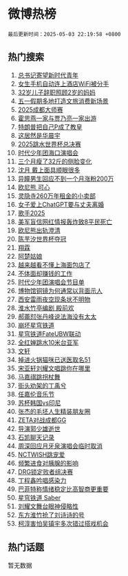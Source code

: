 # 微博热榜

`最后更新时间：2025-05-03 22:19:58 +0800`

## 热门搜索

1. [总书记寄望新时代青年](https://m.weibo.cn/search?containerid=100103type%3D1%26t%3D10%26q%3D%23%E6%80%BB%E4%B9%A6%E8%AE%B0%E5%AF%84%E6%9C%9B%E6%96%B0%E6%97%B6%E4%BB%A3%E9%9D%92%E5%B9%B4%23&stream_entry_id=51&isnewpage=1&extparam=seat%3D1%26stream_entry_id%3D51%26c_type%3D51%26dgr%3D0%26cate%3D10103%26pos%3D0%26q%3D%2523%25E6%2580%25BB%25E4%25B9%25A6%25E8%25AE%25B0%25E5%25AF%2584%25E6%259C%259B%25E6%2596%25B0%25E6%2597%25B6%25E4%25BB%25A3%25E9%259D%2592%25E5%25B9%25B4%2523%26filter_type%3Drealtimehot%26display_time%3D1746281997%26pre_seqid%3D17462819973130161338954)
1. [女生手机自动连上酒店WiFi被分手](https://m.weibo.cn/search?containerid=100103type%3D1%26t%3D10%26q%3D%23%E5%A5%B3%E7%94%9F%E6%89%8B%E6%9C%BA%E8%87%AA%E5%8A%A8%E8%BF%9E%E4%B8%8A%E9%85%92%E5%BA%97WiFi%E8%A2%AB%E5%88%86%E6%89%8B%23&stream_entry_id=31&isnewpage=1&extparam=seat%3D1%26band_rank%3D1%26c_type%3D31%26lcate%3D5001%26stream_entry_id%3D31%26pos%3D0%26dgr%3D0%26flag%3D0%26realpos%3D1%26q%3D%2523%25E5%25A5%25B3%25E7%2594%259F%25E6%2589%258B%25E6%259C%25BA%25E8%2587%25AA%25E5%258A%25A8%25E8%25BF%259E%25E4%25B8%258A%25E9%2585%2592%25E5%25BA%2597WiFi%25E8%25A2%25AB%25E5%2588%2586%25E6%2589%258B%2523%26cate%3D5001%26filter_type%3Drealtimehot%26display_time%3D1746281997%26pre_seqid%3D17462819973130161338954)
1. [32岁儿子辞职照顾2岁的妈妈](https://m.weibo.cn/search?containerid=100103type%3D1%26t%3D10%26q%3D32%E5%B2%81%E5%84%BF%E5%AD%90%E8%BE%9E%E8%81%8C%E7%85%A7%E9%A1%BE2%E5%B2%81%E7%9A%84%E5%A6%88%E5%A6%88&stream_entry_id=31&isnewpage=1&extparam=seat%3D1%26band_rank%3D2%26c_type%3D31%26lcate%3D5001%26stream_entry_id%3D31%26pos%3D1%26dgr%3D0%26flag%3D2%26realpos%3D2%26q%3D32%25E5%25B2%2581%25E5%2584%25BF%25E5%25AD%2590%25E8%25BE%259E%25E8%2581%258C%25E7%2585%25A7%25E9%25A1%25BE2%25E5%25B2%2581%25E7%259A%2584%25E5%25A6%2588%25E5%25A6%2588%26cate%3D5001%26filter_type%3Drealtimehot%26display_time%3D1746281997%26pre_seqid%3D17462819973130161338954)
1. [五一假期多地打造文旅消费新场景](https://m.weibo.cn/search?containerid=100103type%3D1%26t%3D10%26q%3D%23%E4%BA%94%E4%B8%80%E5%81%87%E6%9C%9F%E5%A4%9A%E5%9C%B0%E6%89%93%E9%80%A0%E6%96%87%E6%97%85%E6%B6%88%E8%B4%B9%E6%96%B0%E5%9C%BA%E6%99%AF%23&stream_entry_id=31&isnewpage=1&extparam=seat%3D1%26band_rank%3D3%26c_type%3D31%26lcate%3D5001%26stream_entry_id%3D31%26pos%3D2%26dgr%3D0%26flag%3D0%26realpos%3D3%26q%3D%2523%25E4%25BA%2594%25E4%25B8%2580%25E5%2581%2587%25E6%259C%259F%25E5%25A4%259A%25E5%259C%25B0%25E6%2589%2593%25E9%2580%25A0%25E6%2596%2587%25E6%2597%2585%25E6%25B6%2588%25E8%25B4%25B9%25E6%2596%25B0%25E5%259C%25BA%25E6%2599%25AF%2523%26cate%3D5001%26filter_type%3Drealtimehot%26display_time%3D1746281997%26pre_seqid%3D17462819973130161338954)
1. [2025成都大师赛](https://m.weibo.cn/search?containerid=100103type%3D1%26t%3D10%26q%3D%232025%E6%88%90%E9%83%BD%E5%A4%A7%E5%B8%88%E8%B5%9B%23&stream_entry_id=31&isnewpage=1&extparam=seat%3D1%26band_rank%3D4%26c_type%3D31%26lcate%3D5001%26stream_entry_id%3D31%26pos%3D3%26dgr%3D0%26is_ad_pos%3D1%26adid%3D285017%26q%3D%25232025%25E6%2588%2590%25E9%2583%25BD%25E5%25A4%25A7%25E5%25B8%2588%25E8%25B5%259B%2523%26cate%3D5001%26filter_type%3Drealtimehot%26display_time%3D1746281997%26pre_seqid%3D17462819973130161338954)
1. [霍思燕一家与贾乃亮一家出游](https://m.weibo.cn/search?containerid=100103type%3D1%26t%3D10%26q%3D%23%E9%9C%8D%E6%80%9D%E7%87%95%E4%B8%80%E5%AE%B6%E4%B8%8E%E8%B4%BE%E4%B9%83%E4%BA%AE%E4%B8%80%E5%AE%B6%E5%87%BA%E6%B8%B8%23&stream_entry_id=31&isnewpage=1&extparam=seat%3D1%26band_rank%3D4%26c_type%3D31%26lcate%3D5001%26stream_entry_id%3D31%26pos%3D4%26dgr%3D0%26flag%3D1%26realpos%3D4%26q%3D%2523%25E9%259C%258D%25E6%2580%259D%25E7%2587%2595%25E4%25B8%2580%25E5%25AE%25B6%25E4%25B8%258E%25E8%25B4%25BE%25E4%25B9%2583%25E4%25BA%25AE%25E4%25B8%2580%25E5%25AE%25B6%25E5%2587%25BA%25E6%25B8%25B8%2523%26cate%3D5001%26filter_type%3Drealtimehot%26display_time%3D1746281997%26pre_seqid%3D17462819973130161338954)
1. [特朗普把自己P成了教皇](https://m.weibo.cn/search?containerid=100103type%3D1%26t%3D10%26q%3D%23%E7%89%B9%E6%9C%97%E6%99%AE%E6%8A%8A%E8%87%AA%E5%B7%B1P%E6%88%90%E4%BA%86%E6%95%99%E7%9A%87%23&stream_entry_id=31&isnewpage=1&extparam=seat%3D1%26band_rank%3D5%26c_type%3D31%26lcate%3D5001%26stream_entry_id%3D31%26pos%3D5%26dgr%3D0%26flag%3D1%26realpos%3D5%26q%3D%2523%25E7%2589%25B9%25E6%259C%2597%25E6%2599%25AE%25E6%258A%258A%25E8%2587%25AA%25E5%25B7%25B1P%25E6%2588%2590%25E4%25BA%2586%25E6%2595%2599%25E7%259A%2587%2523%26cate%3D5001%26filter_type%3Drealtimehot%26display_time%3D1746281997%26pre_seqid%3D17462819973130161338954)
1. [这居然是华晨宇](https://m.weibo.cn/search?containerid=100103type%3D1%26t%3D10%26q%3D%E8%BF%99%E5%B1%85%E7%84%B6%E6%98%AF%E5%8D%8E%E6%99%A8%E5%AE%87&stream_entry_id=31&isnewpage=1&extparam=seat%3D1%26band_rank%3D6%26c_type%3D31%26lcate%3D5001%26stream_entry_id%3D31%26pos%3D6%26dgr%3D0%26flag%3D1%26realpos%3D6%26q%3D%25E8%25BF%2599%25E5%25B1%2585%25E7%2584%25B6%25E6%2598%25AF%25E5%258D%258E%25E6%2599%25A8%25E5%25AE%2587%26cate%3D5001%26filter_type%3Drealtimehot%26display_time%3D1746281997%26pre_seqid%3D17462819973130161338954)
1. [2025跳水世界杯总决赛](https://m.weibo.cn/search?containerid=100103type%3D1%26t%3D10%26q%3D%232025%E8%B7%B3%E6%B0%B4%E4%B8%96%E7%95%8C%E6%9D%AF%E6%80%BB%E5%86%B3%E8%B5%9B%23&stream_entry_id=31&isnewpage=1&extparam=seat%3D1%26band_rank%3D7%26c_type%3D31%26lcate%3D5001%26stream_entry_id%3D31%26pos%3D7%26dgr%3D0%26is_ad_pos%3D1%26adid%3D284796%26q%3D%25232025%25E8%25B7%25B3%25E6%25B0%25B4%25E4%25B8%2596%25E7%2595%258C%25E6%259D%25AF%25E6%2580%25BB%25E5%2586%25B3%25E8%25B5%259B%2523%26cate%3D5001%26filter_type%3Drealtimehot%26display_time%3D1746281997%26pre_seqid%3D17462819973130161338954)
1. [时代少年团海口演唱会](https://m.weibo.cn/search?containerid=100103type%3D1%26t%3D10%26q%3D%E6%97%B6%E4%BB%A3%E5%B0%91%E5%B9%B4%E5%9B%A2%E6%B5%B7%E5%8F%A3%E6%BC%94%E5%94%B1%E4%BC%9A&stream_entry_id=31&isnewpage=1&extparam=seat%3D1%26band_rank%3D7%26c_type%3D31%26lcate%3D5001%26stream_entry_id%3D31%26pos%3D8%26dgr%3D0%26flag%3D16%26realpos%3D7%26q%3D%25E6%2597%25B6%25E4%25BB%25A3%25E5%25B0%2591%25E5%25B9%25B4%25E5%259B%25A2%25E6%25B5%25B7%25E5%258F%25A3%25E6%25BC%2594%25E5%2594%25B1%25E4%25BC%259A%26cate%3D5001%26filter_type%3Drealtimehot%26display_time%3D1746281997%26pre_seqid%3D17462819973130161338954)
1. [三个月瘦了32斤的侧脸变化](https://m.weibo.cn/search?containerid=100103type%3D1%26t%3D10%26q%3D%E4%B8%89%E4%B8%AA%E6%9C%88%E7%98%A6%E4%BA%8632%E6%96%A4%E7%9A%84%E4%BE%A7%E8%84%B8%E5%8F%98%E5%8C%96&stream_entry_id=31&isnewpage=1&extparam=seat%3D1%26band_rank%3D8%26c_type%3D31%26lcate%3D5001%26stream_entry_id%3D31%26pos%3D9%26dgr%3D0%26flag%3D0%26realpos%3D8%26q%3D%25E4%25B8%2589%25E4%25B8%25AA%25E6%259C%2588%25E7%2598%25A6%25E4%25BA%258632%25E6%2596%25A4%25E7%259A%2584%25E4%25BE%25A7%25E8%2584%25B8%25E5%258F%2598%25E5%258C%2596%26cate%3D5001%26filter_type%3Drealtimehot%26display_time%3D1746281997%26pre_seqid%3D17462819973130161338954)
1. [沈月 戴上面具顺眼很多](https://m.weibo.cn/search?containerid=100103type%3D1%26t%3D10%26q%3D%E6%B2%88%E6%9C%88+%E6%88%B4%E4%B8%8A%E9%9D%A2%E5%85%B7%E9%A1%BA%E7%9C%BC%E5%BE%88%E5%A4%9A&stream_entry_id=31&isnewpage=1&extparam=seat%3D1%26band_rank%3D9%26c_type%3D31%26lcate%3D5001%26stream_entry_id%3D31%26pos%3D10%26dgr%3D0%26flag%3D1%26realpos%3D9%26q%3D%25E6%25B2%2588%25E6%259C%2588%2520%25E6%2588%25B4%25E4%25B8%258A%25E9%259D%25A2%25E5%2585%25B7%25E9%25A1%25BA%25E7%259C%25BC%25E5%25BE%2588%25E5%25A4%259A%26cate%3D5001%26filter_type%3Drealtimehot%26display_time%3D1746281997%26pre_seqid%3D17462819973130161338954)
1. [异瞳男生回应不到一个月涨粉200万](https://m.weibo.cn/search?containerid=100103type%3D1%26t%3D10%26q%3D%23%E5%BC%82%E7%9E%B3%E7%94%B7%E7%94%9F%E5%9B%9E%E5%BA%94%E4%B8%8D%E5%88%B0%E4%B8%80%E4%B8%AA%E6%9C%88%E6%B6%A8%E7%B2%89200%E4%B8%87%23&stream_entry_id=31&isnewpage=1&extparam=seat%3D1%26band_rank%3D10%26c_type%3D31%26lcate%3D5001%26stream_entry_id%3D31%26pos%3D11%26dgr%3D0%26flag%3D1%26realpos%3D10%26q%3D%2523%25E5%25BC%2582%25E7%259E%25B3%25E7%2594%25B7%25E7%2594%259F%25E5%259B%259E%25E5%25BA%2594%25E4%25B8%258D%25E5%2588%25B0%25E4%25B8%2580%25E4%25B8%25AA%25E6%259C%2588%25E6%25B6%25A8%25E7%25B2%2589200%25E4%25B8%2587%2523%26cate%3D5001%26filter_type%3Drealtimehot%26display_time%3D1746281997%26pre_seqid%3D17462819973130161338954)
1. [欧尼熊 可心](https://m.weibo.cn/search?containerid=100103type%3D1%26t%3D10%26q%3D%E6%AC%A7%E5%B0%BC%E7%86%8A+%E5%8F%AF%E5%BF%83&stream_entry_id=31&isnewpage=1&extparam=seat%3D1%26band_rank%3D11%26c_type%3D31%26lcate%3D5001%26stream_entry_id%3D31%26pos%3D12%26dgr%3D0%26flag%3D2%26realpos%3D11%26q%3D%25E6%25AC%25A7%25E5%25B0%25BC%25E7%2586%258A%2520%25E5%258F%25AF%25E5%25BF%2583%26cate%3D5001%26filter_type%3Drealtimehot%26display_time%3D1746281997%26pre_seqid%3D17462819973130161338954)
1. [灵隐寺260万年租金的小卖部](https://m.weibo.cn/search?containerid=100103type%3D1%26t%3D10%26q%3D%E7%81%B5%E9%9A%90%E5%AF%BA260%E4%B8%87%E5%B9%B4%E7%A7%9F%E9%87%91%E7%9A%84%E5%B0%8F%E5%8D%96%E9%83%A8&stream_entry_id=31&isnewpage=1&extparam=seat%3D1%26band_rank%3D12%26c_type%3D31%26lcate%3D5001%26stream_entry_id%3D31%26pos%3D13%26dgr%3D0%26flag%3D2%26realpos%3D12%26q%3D%25E7%2581%25B5%25E9%259A%2590%25E5%25AF%25BA260%25E4%25B8%2587%25E5%25B9%25B4%25E7%25A7%259F%25E9%2587%2591%25E7%259A%2584%25E5%25B0%258F%25E5%258D%2596%25E9%2583%25A8%26cate%3D5001%26filter_type%3Drealtimehot%26display_time%3D1746281997%26pre_seqid%3D17462819973130161338954)
1. [女子爱上ChatGPT要与丈夫离婚](https://m.weibo.cn/search?containerid=100103type%3D1%26t%3D10%26q%3D%23%E5%A5%B3%E5%AD%90%E7%88%B1%E4%B8%8AChatGPT%E8%A6%81%E4%B8%8E%E4%B8%88%E5%A4%AB%E7%A6%BB%E5%A9%9A%23&stream_entry_id=31&isnewpage=1&extparam=seat%3D1%26band_rank%3D13%26c_type%3D31%26lcate%3D5001%26stream_entry_id%3D31%26pos%3D14%26dgr%3D0%26flag%3D0%26realpos%3D13%26q%3D%2523%25E5%25A5%25B3%25E5%25AD%2590%25E7%2588%25B1%25E4%25B8%258AChatGPT%25E8%25A6%2581%25E4%25B8%258E%25E4%25B8%2588%25E5%25A4%25AB%25E7%25A6%25BB%25E5%25A9%259A%2523%26cate%3D5001%26filter_type%3Drealtimehot%26display_time%3D1746281997%26pre_seqid%3D17462819973130161338954)
1. [歌手2025](https://m.weibo.cn/search?containerid=100103type%3D1%26t%3D10%26q%3D%E6%AD%8C%E6%89%8B2025&stream_entry_id=31&isnewpage=1&extparam=seat%3D1%26band_rank%3D14%26c_type%3D31%26lcate%3D5001%26stream_entry_id%3D31%26pos%3D15%26dgr%3D0%26flag%3D0%26realpos%3D14%26q%3D%25E6%25AD%258C%25E6%2589%258B2025%26cate%3D5001%26filter_type%3Drealtimehot%26display_time%3D1746281997%26pre_seqid%3D17462819973130161338954)
1. [美军盲信网红情报轰炸致8平民死亡](https://m.weibo.cn/search?containerid=100103type%3D1%26t%3D10%26q%3D%23%E7%BE%8E%E5%86%9B%E7%9B%B2%E4%BF%A1%E7%BD%91%E7%BA%A2%E6%83%85%E6%8A%A5%E8%BD%B0%E7%82%B8%E8%87%B48%E5%B9%B3%E6%B0%91%E6%AD%BB%E4%BA%A1%23&stream_entry_id=31&isnewpage=1&extparam=seat%3D1%26band_rank%3D15%26c_type%3D31%26lcate%3D5001%26stream_entry_id%3D31%26pos%3D16%26dgr%3D0%26flag%3D1%26realpos%3D15%26q%3D%2523%25E7%25BE%258E%25E5%2586%259B%25E7%259B%25B2%25E4%25BF%25A1%25E7%25BD%2591%25E7%25BA%25A2%25E6%2583%2585%25E6%258A%25A5%25E8%25BD%25B0%25E7%2582%25B8%25E8%2587%25B48%25E5%25B9%25B3%25E6%25B0%2591%25E6%25AD%25BB%25E4%25BA%25A1%2523%26cate%3D5001%26filter_type%3Drealtimehot%26display_time%3D1746281997%26pre_seqid%3D17462819973130161338954)
1. [欧尼熊出轨澄清](https://m.weibo.cn/search?containerid=100103type%3D1%26t%3D10%26q%3D%23%E6%AC%A7%E5%B0%BC%E7%86%8A%E5%87%BA%E8%BD%A8%E6%BE%84%E6%B8%85%23&stream_entry_id=31&isnewpage=1&extparam=seat%3D1%26band_rank%3D16%26c_type%3D31%26lcate%3D5001%26stream_entry_id%3D31%26pos%3D17%26dgr%3D0%26flag%3D1%26realpos%3D16%26q%3D%2523%25E6%25AC%25A7%25E5%25B0%25BC%25E7%2586%258A%25E5%2587%25BA%25E8%25BD%25A8%25E6%25BE%2584%25E6%25B8%2585%2523%26cate%3D5001%26filter_type%3Drealtimehot%26display_time%3D1746281997%26pre_seqid%3D17462819973130161338954)
1. [陈芋汐世界杯夺冠](https://m.weibo.cn/search?containerid=100103type%3D1%26t%3D10%26q%3D%23%E9%99%88%E8%8A%8B%E6%B1%90%E4%B8%96%E7%95%8C%E6%9D%AF%E5%A4%BA%E5%86%A0%23&stream_entry_id=31&isnewpage=1&extparam=seat%3D1%26band_rank%3D17%26c_type%3D31%26lcate%3D5001%26stream_entry_id%3D31%26pos%3D18%26dgr%3D0%26flag%3D0%26realpos%3D17%26q%3D%2523%25E9%2599%2588%25E8%258A%258B%25E6%25B1%2590%25E4%25B8%2596%25E7%2595%258C%25E6%259D%25AF%25E5%25A4%25BA%25E5%2586%25A0%2523%26cate%3D5001%26filter_type%3Drealtimehot%26display_time%3D1746281997%26pre_seqid%3D17462819973130161338954)
1. [翔霖](https://m.weibo.cn/search?containerid=100103type%3D1%26t%3D10%26q%3D%E7%BF%94%E9%9C%96&stream_entry_id=31&isnewpage=1&extparam=seat%3D1%26band_rank%3D18%26c_type%3D31%26lcate%3D5001%26stream_entry_id%3D31%26pos%3D19%26dgr%3D0%26flag%3D0%26realpos%3D18%26q%3D%25E7%25BF%2594%25E9%259C%2596%26cate%3D5001%26filter_type%3Drealtimehot%26display_time%3D1746281997%26pre_seqid%3D17462819973130161338954)
1. [阿楚姑娘](https://m.weibo.cn/search?containerid=100103type%3D1%26t%3D10%26q%3D%E9%98%BF%E6%A5%9A%E5%A7%91%E5%A8%98&stream_entry_id=31&isnewpage=1&extparam=seat%3D1%26band_rank%3D19%26c_type%3D31%26lcate%3D5001%26stream_entry_id%3D31%26pos%3D20%26dgr%3D0%26flag%3D1%26realpos%3D19%26q%3D%25E9%2598%25BF%25E6%25A5%259A%25E5%25A7%2591%25E5%25A8%2598%26cate%3D5001%26filter_type%3Drealtimehot%26display_time%3D1746281997%26pre_seqid%3D17462819973130161338954)
1. [越来越看不懂上海面包店了](https://m.weibo.cn/search?containerid=100103type%3D1%26t%3D10%26q%3D%E8%B6%8A%E6%9D%A5%E8%B6%8A%E7%9C%8B%E4%B8%8D%E6%87%82%E4%B8%8A%E6%B5%B7%E9%9D%A2%E5%8C%85%E5%BA%97%E4%BA%86&stream_entry_id=31&isnewpage=1&extparam=seat%3D1%26band_rank%3D20%26c_type%3D31%26lcate%3D5001%26stream_entry_id%3D31%26pos%3D21%26dgr%3D0%26flag%3D1%26realpos%3D20%26q%3D%25E8%25B6%258A%25E6%259D%25A5%25E8%25B6%258A%25E7%259C%258B%25E4%25B8%258D%25E6%2587%2582%25E4%25B8%258A%25E6%25B5%25B7%25E9%259D%25A2%25E5%258C%2585%25E5%25BA%2597%25E4%25BA%2586%26cate%3D5001%26filter_type%3Drealtimehot%26display_time%3D1746281997%26pre_seqid%3D17462819973130161338954)
1. [不体面却赚钱的工作](https://m.weibo.cn/search?containerid=100103type%3D1%26t%3D10%26q%3D%E4%B8%8D%E4%BD%93%E9%9D%A2%E5%8D%B4%E8%B5%9A%E9%92%B1%E7%9A%84%E5%B7%A5%E4%BD%9C&stream_entry_id=31&isnewpage=1&extparam=seat%3D1%26band_rank%3D21%26c_type%3D31%26lcate%3D5001%26stream_entry_id%3D31%26pos%3D22%26dgr%3D0%26flag%3D0%26realpos%3D21%26q%3D%25E4%25B8%258D%25E4%25BD%2593%25E9%259D%25A2%25E5%258D%25B4%25E8%25B5%259A%25E9%2592%25B1%25E7%259A%2584%25E5%25B7%25A5%25E4%25BD%259C%26cate%3D5001%26filter_type%3Drealtimehot%26display_time%3D1746281997%26pre_seqid%3D17462819973130161338954)
1. [时代少年团演唱会节目单](https://m.weibo.cn/search?containerid=100103type%3D1%26t%3D10%26q%3D%E6%97%B6%E4%BB%A3%E5%B0%91%E5%B9%B4%E5%9B%A2%E6%BC%94%E5%94%B1%E4%BC%9A%E8%8A%82%E7%9B%AE%E5%8D%95&stream_entry_id=31&isnewpage=1&extparam=seat%3D1%26band_rank%3D22%26c_type%3D31%26lcate%3D5001%26stream_entry_id%3D31%26pos%3D23%26dgr%3D0%26flag%3D0%26realpos%3D22%26q%3D%25E6%2597%25B6%25E4%25BB%25A3%25E5%25B0%2591%25E5%25B9%25B4%25E5%259B%25A2%25E6%25BC%2594%25E5%2594%25B1%25E4%25BC%259A%25E8%258A%2582%25E7%259B%25AE%25E5%258D%2595%26cate%3D5001%26filter_type%3Drealtimehot%26display_time%3D1746281997%26pre_seqid%3D17462819973130161338954)
1. [博物馆铜镜为何通常以背面示人](https://m.weibo.cn/search?containerid=100103type%3D1%26t%3D10%26q%3D%23%E5%8D%9A%E7%89%A9%E9%A6%86%E9%93%9C%E9%95%9C%E4%B8%BA%E4%BD%95%E9%80%9A%E5%B8%B8%E4%BB%A5%E8%83%8C%E9%9D%A2%E7%A4%BA%E4%BA%BA%23&stream_entry_id=31&isnewpage=1&extparam=seat%3D1%26band_rank%3D23%26c_type%3D31%26lcate%3D5001%26stream_entry_id%3D31%26pos%3D24%26dgr%3D0%26flag%3D1%26realpos%3D23%26q%3D%2523%25E5%258D%259A%25E7%2589%25A9%25E9%25A6%2586%25E9%2593%259C%25E9%2595%259C%25E4%25B8%25BA%25E4%25BD%2595%25E9%2580%259A%25E5%25B8%25B8%25E4%25BB%25A5%25E8%2583%258C%25E9%259D%25A2%25E7%25A4%25BA%25E4%25BA%25BA%2523%26cate%3D5001%26filter_type%3Drealtimehot%26display_time%3D1746281997%26pre_seqid%3D17462819973130161338954)
1. [西安雷雨夜空现条状不明物](https://m.weibo.cn/search?containerid=100103type%3D1%26t%3D10%26q%3D%23%E8%A5%BF%E5%AE%89%E9%9B%B7%E9%9B%A8%E5%A4%9C%E7%A9%BA%E7%8E%B0%E6%9D%A1%E7%8A%B6%E4%B8%8D%E6%98%8E%E7%89%A9%23&stream_entry_id=31&isnewpage=1&extparam=seat%3D1%26band_rank%3D24%26c_type%3D31%26lcate%3D5001%26stream_entry_id%3D31%26pos%3D25%26dgr%3D0%26flag%3D0%26realpos%3D24%26q%3D%2523%25E8%25A5%25BF%25E5%25AE%2589%25E9%259B%25B7%25E9%259B%25A8%25E5%25A4%259C%25E7%25A9%25BA%25E7%258E%25B0%25E6%259D%25A1%25E7%258A%25B6%25E4%25B8%258D%25E6%2598%258E%25E7%2589%25A9%2523%26cate%3D5001%26filter_type%3Drealtimehot%26display_time%3D1746281997%26pre_seqid%3D17462819973130161338954)
1. [淮水竹亭编剧 殿前欢](https://m.weibo.cn/search?containerid=100103type%3D1%26t%3D10%26q%3D%E6%B7%AE%E6%B0%B4%E7%AB%B9%E4%BA%AD%E7%BC%96%E5%89%A7+%E6%AE%BF%E5%89%8D%E6%AC%A2&stream_entry_id=31&isnewpage=1&extparam=seat%3D1%26band_rank%3D25%26c_type%3D31%26lcate%3D5001%26stream_entry_id%3D31%26pos%3D26%26dgr%3D0%26flag%3D1%26realpos%3D25%26q%3D%25E6%25B7%25AE%25E6%25B0%25B4%25E7%25AB%25B9%25E4%25BA%25AD%25E7%25BC%2596%25E5%2589%25A7%2520%25E6%25AE%25BF%25E5%2589%258D%25E6%25AC%25A2%26cate%3D5001%26filter_type%3Drealtimehot%26display_time%3D1746281997%26pre_seqid%3D17462819973130161338954)
1. [郝蕾怼张丹峰说法海没有太太](https://m.weibo.cn/search?containerid=100103type%3D1%26t%3D10%26q%3D%E9%83%9D%E8%95%BE%E6%80%BC%E5%BC%A0%E4%B8%B9%E5%B3%B0%E8%AF%B4%E6%B3%95%E6%B5%B7%E6%B2%A1%E6%9C%89%E5%A4%AA%E5%A4%AA&stream_entry_id=31&isnewpage=1&extparam=seat%3D1%26band_rank%3D26%26c_type%3D31%26lcate%3D5001%26stream_entry_id%3D31%26pos%3D27%26dgr%3D0%26flag%3D1%26realpos%3D26%26q%3D%25E9%2583%259D%25E8%2595%25BE%25E6%2580%25BC%25E5%25BC%25A0%25E4%25B8%25B9%25E5%25B3%25B0%25E8%25AF%25B4%25E6%25B3%2595%25E6%25B5%25B7%25E6%25B2%25A1%25E6%259C%2589%25E5%25A4%25AA%25E5%25A4%25AA%26cate%3D5001%26filter_type%3Drealtimehot%26display_time%3D1746281997%26pre_seqid%3D17462819973130161338954)
1. [崩坏星穹铁道](https://m.weibo.cn/search?containerid=100103type%3D1%26t%3D10%26q%3D%E5%B4%A9%E5%9D%8F%E6%98%9F%E7%A9%B9%E9%93%81%E9%81%93&stream_entry_id=31&isnewpage=1&extparam=seat%3D1%26band_rank%3D27%26c_type%3D31%26lcate%3D5001%26stream_entry_id%3D31%26pos%3D28%26dgr%3D0%26flag%3D1%26realpos%3D27%26q%3D%25E5%25B4%25A9%25E5%259D%258F%25E6%2598%259F%25E7%25A9%25B9%25E9%2593%2581%25E9%2581%2593%26cate%3D5001%26filter_type%3Drealtimehot%26display_time%3D1746281997%26pre_seqid%3D17462819973130161338954)
1. [星穹铁道FateUBW联动](https://m.weibo.cn/search?containerid=100103type%3D1%26t%3D10%26q%3D%E6%98%9F%E7%A9%B9%E9%93%81%E9%81%93FateUBW%E8%81%94%E5%8A%A8&stream_entry_id=31&isnewpage=1&extparam=seat%3D1%26band_rank%3D28%26c_type%3D31%26lcate%3D5001%26stream_entry_id%3D31%26pos%3D29%26dgr%3D0%26flag%3D1%26realpos%3D28%26q%3D%25E6%2598%259F%25E7%25A9%25B9%25E9%2593%2581%25E9%2581%2593FateUBW%25E8%2581%2594%25E5%258A%25A8%26cate%3D5001%26filter_type%3Drealtimehot%26display_time%3D1746281997%26pre_seqid%3D17462819973130161338954)
1. [全红婵跳水10米台亚军](https://m.weibo.cn/search?containerid=100103type%3D1%26t%3D10%26q%3D%23%E5%85%A8%E7%BA%A2%E5%A9%B5%E8%B7%B3%E6%B0%B410%E7%B1%B3%E5%8F%B0%E4%BA%9A%E5%86%9B%23&stream_entry_id=31&isnewpage=1&extparam=seat%3D1%26band_rank%3D29%26c_type%3D31%26lcate%3D5001%26stream_entry_id%3D31%26pos%3D30%26dgr%3D0%26flag%3D1%26realpos%3D29%26q%3D%2523%25E5%2585%25A8%25E7%25BA%25A2%25E5%25A9%25B5%25E8%25B7%25B3%25E6%25B0%25B410%25E7%25B1%25B3%25E5%258F%25B0%25E4%25BA%259A%25E5%2586%259B%2523%26cate%3D5001%26filter_type%3Drealtimehot%26display_time%3D1746281997%26pre_seqid%3D17462819973130161338954)
1. [文轩](https://m.weibo.cn/search?containerid=100103type%3D1%26t%3D10%26q%3D%E6%96%87%E8%BD%A9&stream_entry_id=31&isnewpage=1&extparam=seat%3D1%26band_rank%3D30%26c_type%3D31%26lcate%3D5001%26stream_entry_id%3D31%26pos%3D31%26dgr%3D0%26flag%3D0%26realpos%3D30%26q%3D%25E6%2596%2587%25E8%25BD%25A9%26cate%3D5001%26filter_type%3Drealtimehot%26display_time%3D1746281997%26pre_seqid%3D17462819973130161338954)
1. [掉进火锅猫咪已送医取名51](https://m.weibo.cn/search?containerid=100103type%3D1%26t%3D10%26q%3D%23%E6%8E%89%E8%BF%9B%E7%81%AB%E9%94%85%E7%8C%AB%E5%92%AA%E5%B7%B2%E9%80%81%E5%8C%BB%E5%8F%96%E5%90%8D51%23&stream_entry_id=31&isnewpage=1&extparam=seat%3D1%26band_rank%3D31%26c_type%3D31%26lcate%3D5001%26stream_entry_id%3D31%26pos%3D32%26dgr%3D0%26flag%3D0%26realpos%3D31%26q%3D%2523%25E6%258E%2589%25E8%25BF%259B%25E7%2581%25AB%25E9%2594%2585%25E7%258C%25AB%25E5%2592%25AA%25E5%25B7%25B2%25E9%2580%2581%25E5%258C%25BB%25E5%258F%2596%25E5%2590%258D51%2523%26cate%3D5001%26filter_type%3Drealtimehot%26display_time%3D1746281997%26pre_seqid%3D17462819973130161338954)
1. [宋亚轩刘耀文唱跳你在哪里](https://m.weibo.cn/search?containerid=100103type%3D1%26t%3D10%26q%3D%23%E5%AE%8B%E4%BA%9A%E8%BD%A9%E5%88%98%E8%80%80%E6%96%87%E5%94%B1%E8%B7%B3%E4%BD%A0%E5%9C%A8%E5%93%AA%E9%87%8C%23&stream_entry_id=31&isnewpage=1&extparam=seat%3D1%26band_rank%3D32%26c_type%3D31%26lcate%3D5001%26stream_entry_id%3D31%26pos%3D33%26dgr%3D0%26flag%3D1%26realpos%3D32%26q%3D%2523%25E5%25AE%258B%25E4%25BA%259A%25E8%25BD%25A9%25E5%2588%2598%25E8%2580%2580%25E6%2596%2587%25E5%2594%25B1%25E8%25B7%25B3%25E4%25BD%25A0%25E5%259C%25A8%25E5%2593%25AA%25E9%2587%258C%2523%26cate%3D5001%26filter_type%3Drealtimehot%26display_time%3D1746281997%26pre_seqid%3D17462819973130161338954)
1. [马嘉祺跳拐杖舞](https://m.weibo.cn/search?containerid=100103type%3D1%26t%3D10%26q%3D%23%E9%A9%AC%E5%98%89%E7%A5%BA%E8%B7%B3%E6%8B%90%E6%9D%96%E8%88%9E%23&stream_entry_id=31&isnewpage=1&extparam=seat%3D1%26band_rank%3D33%26c_type%3D31%26lcate%3D5001%26stream_entry_id%3D31%26pos%3D34%26dgr%3D0%26flag%3D1%26realpos%3D33%26q%3D%2523%25E9%25A9%25AC%25E5%2598%2589%25E7%25A5%25BA%25E8%25B7%25B3%25E6%258B%2590%25E6%259D%2596%25E8%2588%259E%2523%26cate%3D5001%26filter_type%3Drealtimehot%26display_time%3D1746281997%26pre_seqid%3D17462819973130161338954)
1. [街头劝架的丁禹兮](https://m.weibo.cn/search?containerid=100103type%3D1%26t%3D10%26q%3D%E8%A1%97%E5%A4%B4%E5%8A%9D%E6%9E%B6%E7%9A%84%E4%B8%81%E7%A6%B9%E5%85%AE&stream_entry_id=31&isnewpage=1&extparam=seat%3D1%26band_rank%3D34%26c_type%3D31%26lcate%3D5001%26stream_entry_id%3D31%26pos%3D35%26dgr%3D0%26flag%3D0%26realpos%3D34%26q%3D%25E8%25A1%2597%25E5%25A4%25B4%25E5%258A%259D%25E6%259E%25B6%25E7%259A%2584%25E4%25B8%2581%25E7%25A6%25B9%25E5%2585%25AE%26cate%3D5001%26filter_type%3Drealtimehot%26display_time%3D1746281997%26pre_seqid%3D17462819973130161338954)
1. [任嘉伦音乐节](https://m.weibo.cn/search?containerid=100103type%3D1%26t%3D10%26q%3D%E4%BB%BB%E5%98%89%E4%BC%A6%E9%9F%B3%E4%B9%90%E8%8A%82&stream_entry_id=31&isnewpage=1&extparam=seat%3D1%26band_rank%3D35%26c_type%3D31%26lcate%3D5001%26stream_entry_id%3D31%26pos%3D36%26dgr%3D0%26flag%3D1%26realpos%3D35%26q%3D%25E4%25BB%25BB%25E5%2598%2589%25E4%25BC%25A6%25E9%259F%25B3%25E4%25B9%2590%25E8%258A%2582%26cate%3D5001%26filter_type%3Drealtimehot%26display_time%3D1746281997%26pre_seqid%3D17462819973130161338954)
1. [苏杯韩国vs印尼](https://m.weibo.cn/search?containerid=100103type%3D1%26t%3D10%26q%3D%23%E8%8B%8F%E6%9D%AF%E9%9F%A9%E5%9B%BDvs%E5%8D%B0%E5%B0%BC%23&stream_entry_id=31&isnewpage=1&extparam=seat%3D1%26band_rank%3D36%26c_type%3D31%26lcate%3D5001%26stream_entry_id%3D31%26pos%3D37%26dgr%3D0%26flag%3D1%26realpos%3D36%26q%3D%2523%25E8%258B%258F%25E6%259D%25AF%25E9%259F%25A9%25E5%259B%25BDvs%25E5%258D%25B0%25E5%25B0%25BC%2523%26cate%3D5001%26filter_type%3Drealtimehot%26display_time%3D1746281997%26pre_seqid%3D17462819973130161338954)
1. [张杰的毛坯人生精装朋友圈](https://m.weibo.cn/search?containerid=100103type%3D1%26t%3D10%26q%3D%23%E5%BC%A0%E6%9D%B0%E7%9A%84%E6%AF%9B%E5%9D%AF%E4%BA%BA%E7%94%9F%E7%B2%BE%E8%A3%85%E6%9C%8B%E5%8F%8B%E5%9C%88%23&stream_entry_id=31&isnewpage=1&extparam=seat%3D1%26band_rank%3D37%26c_type%3D31%26lcate%3D5001%26stream_entry_id%3D31%26pos%3D38%26dgr%3D0%26flag%3D0%26realpos%3D37%26q%3D%2523%25E5%25BC%25A0%25E6%259D%25B0%25E7%259A%2584%25E6%25AF%259B%25E5%259D%25AF%25E4%25BA%25BA%25E7%2594%259F%25E7%25B2%25BE%25E8%25A3%2585%25E6%259C%258B%25E5%258F%258B%25E5%259C%2588%2523%26cate%3D5001%26filter_type%3Drealtimehot%26display_time%3D1746281997%26pre_seqid%3D17462819973130161338954)
1. [ZETA对战成都GG](https://m.weibo.cn/search?containerid=100103type%3D1%26t%3D10%26q%3DZETA%E5%AF%B9%E6%88%98%E6%88%90%E9%83%BDGG&stream_entry_id=31&isnewpage=1&extparam=seat%3D1%26band_rank%3D38%26c_type%3D31%26lcate%3D5001%26stream_entry_id%3D31%26pos%3D39%26dgr%3D0%26flag%3D0%26realpos%3D38%26q%3DZETA%25E5%25AF%25B9%25E6%2588%2598%25E6%2588%2590%25E9%2583%25BDGG%26cate%3D5001%26filter_type%3Drealtimehot%26display_time%3D1746281997%26pre_seqid%3D17462819973130161338954)
1. [导演郭少雄逝世](https://m.weibo.cn/search?containerid=100103type%3D1%26t%3D10%26q%3D%23%E5%AF%BC%E6%BC%94%E9%83%AD%E5%B0%91%E9%9B%84%E9%80%9D%E4%B8%96%23&stream_entry_id=31&isnewpage=1&extparam=seat%3D1%26band_rank%3D39%26c_type%3D31%26lcate%3D5001%26stream_entry_id%3D31%26pos%3D40%26dgr%3D0%26flag%3D1%26realpos%3D39%26q%3D%2523%25E5%25AF%25BC%25E6%25BC%2594%25E9%2583%25AD%25E5%25B0%2591%25E9%259B%2584%25E9%2580%259D%25E4%25B8%2596%2523%26cate%3D5001%26filter_type%3Drealtimehot%26display_time%3D1746281997%26pre_seqid%3D17462819973130161338954)
1. [石凯聊天记录](https://m.weibo.cn/search?containerid=100103type%3D1%26t%3D10%26q%3D%E7%9F%B3%E5%87%AF%E8%81%8A%E5%A4%A9%E8%AE%B0%E5%BD%95&stream_entry_id=31&isnewpage=1&extparam=seat%3D1%26band_rank%3D40%26c_type%3D31%26lcate%3D5001%26stream_entry_id%3D31%26pos%3D41%26dgr%3D0%26flag%3D0%26realpos%3D40%26q%3D%25E7%259F%25B3%25E5%2587%25AF%25E8%2581%258A%25E5%25A4%25A9%25E8%25AE%25B0%25E5%25BD%2595%26cate%3D5001%26filter_type%3Drealtimehot%26display_time%3D1746281997%26pre_seqid%3D17462819973130161338954)
1. [周深回应月牙泉演唱会临时取消](https://m.weibo.cn/search?containerid=100103type%3D1%26t%3D10%26q%3D%23%E5%91%A8%E6%B7%B1%E5%9B%9E%E5%BA%94%E6%9C%88%E7%89%99%E6%B3%89%E6%BC%94%E5%94%B1%E4%BC%9A%E4%B8%B4%E6%97%B6%E5%8F%96%E6%B6%88%23&stream_entry_id=31&isnewpage=1&extparam=seat%3D1%26band_rank%3D41%26c_type%3D31%26lcate%3D5001%26stream_entry_id%3D31%26pos%3D42%26dgr%3D0%26flag%3D1%26realpos%3D41%26q%3D%2523%25E5%2591%25A8%25E6%25B7%25B1%25E5%259B%259E%25E5%25BA%2594%25E6%259C%2588%25E7%2589%2599%25E6%25B3%2589%25E6%25BC%2594%25E5%2594%25B1%25E4%25BC%259A%25E4%25B8%25B4%25E6%2597%25B6%25E5%258F%2596%25E6%25B6%2588%2523%26cate%3D5001%26filter_type%3Drealtimehot%26display_time%3D1746281997%26pre_seqid%3D17462819973130161338954)
1. [NCTWISH跳宠爱](https://m.weibo.cn/search?containerid=100103type%3D1%26t%3D10%26q%3DNCTWISH%E8%B7%B3%E5%AE%A0%E7%88%B1&stream_entry_id=31&isnewpage=1&extparam=seat%3D1%26band_rank%3D42%26c_type%3D31%26lcate%3D5001%26stream_entry_id%3D31%26pos%3D43%26dgr%3D0%26flag%3D1%26realpos%3D42%26q%3DNCTWISH%25E8%25B7%25B3%25E5%25AE%25A0%25E7%2588%25B1%26cate%3D5001%26filter_type%3Drealtimehot%26display_time%3D1746281997%26pre_seqid%3D17462819973130161338954)
1. [频繁进食对胰腺的影响](https://m.weibo.cn/search?containerid=100103type%3D1%26t%3D10%26q%3D%E9%A2%91%E7%B9%81%E8%BF%9B%E9%A3%9F%E5%AF%B9%E8%83%B0%E8%85%BA%E7%9A%84%E5%BD%B1%E5%93%8D&stream_entry_id=31&isnewpage=1&extparam=seat%3D1%26band_rank%3D43%26c_type%3D31%26lcate%3D5001%26stream_entry_id%3D31%26pos%3D44%26dgr%3D0%26flag%3D1%26realpos%3D43%26q%3D%25E9%25A2%2591%25E7%25B9%2581%25E8%25BF%259B%25E9%25A3%259F%25E5%25AF%25B9%25E8%2583%25B0%25E8%2585%25BA%25E7%259A%2584%25E5%25BD%25B1%25E5%2593%258D%26cate%3D5001%26filter_type%3Drealtimehot%26display_time%3D1746281997%26pre_seqid%3D17462819973130161338954)
1. [DRG锁定败者组决赛](https://m.weibo.cn/search?containerid=100103type%3D1%26t%3D10%26q%3D%23DRG%E9%94%81%E5%AE%9A%E8%B4%A5%E8%80%85%E7%BB%84%E5%86%B3%E8%B5%9B%23&stream_entry_id=31&isnewpage=1&extparam=seat%3D1%26band_rank%3D44%26c_type%3D31%26lcate%3D5001%26stream_entry_id%3D31%26pos%3D45%26dgr%3D0%26flag%3D1%26realpos%3D44%26q%3D%2523DRG%25E9%2594%2581%25E5%25AE%259A%25E8%25B4%25A5%25E8%2580%2585%25E7%25BB%2584%25E5%2586%25B3%25E8%25B5%259B%2523%26cate%3D5001%26filter_type%3Drealtimehot%26display_time%3D1746281997%26pre_seqid%3D17462819973130161338954)
1. [丁程鑫吟唱感染力](https://m.weibo.cn/search?containerid=100103type%3D1%26t%3D10%26q%3D%23%E4%B8%81%E7%A8%8B%E9%91%AB%E5%90%9F%E5%94%B1%E6%84%9F%E6%9F%93%E5%8A%9B%23&stream_entry_id=31&isnewpage=1&extparam=seat%3D1%26band_rank%3D45%26c_type%3D31%26lcate%3D5001%26stream_entry_id%3D31%26pos%3D46%26dgr%3D0%26flag%3D1%26realpos%3D45%26q%3D%2523%25E4%25B8%2581%25E7%25A8%258B%25E9%2591%25AB%25E5%2590%259F%25E5%2594%25B1%25E6%2584%259F%25E6%259F%2593%25E5%258A%259B%2523%26cate%3D5001%26filter_type%3Drealtimehot%26display_time%3D1746281997%26pre_seqid%3D17462819973130161338954)
1. [巴菲特称情绪稳定比高智商更重要](https://m.weibo.cn/search?containerid=100103type%3D1%26t%3D10%26q%3D%23%E5%B7%B4%E8%8F%B2%E7%89%B9%E7%A7%B0%E6%83%85%E7%BB%AA%E7%A8%B3%E5%AE%9A%E6%AF%94%E9%AB%98%E6%99%BA%E5%95%86%E6%9B%B4%E9%87%8D%E8%A6%81%23&stream_entry_id=31&isnewpage=1&extparam=seat%3D1%26band_rank%3D46%26c_type%3D31%26lcate%3D5001%26stream_entry_id%3D31%26pos%3D47%26dgr%3D0%26flag%3D1%26realpos%3D46%26q%3D%2523%25E5%25B7%25B4%25E8%258F%25B2%25E7%2589%25B9%25E7%25A7%25B0%25E6%2583%2585%25E7%25BB%25AA%25E7%25A8%25B3%25E5%25AE%259A%25E6%25AF%2594%25E9%25AB%2598%25E6%2599%25BA%25E5%2595%2586%25E6%259B%25B4%25E9%2587%258D%25E8%25A6%2581%2523%26cate%3D5001%26filter_type%3Drealtimehot%26display_time%3D1746281997%26pre_seqid%3D17462819973130161338954)
1. [星穹铁道 Saber](https://m.weibo.cn/search?containerid=100103type%3D1%26t%3D10%26q%3D%E6%98%9F%E7%A9%B9%E9%93%81%E9%81%93+Saber&stream_entry_id=31&isnewpage=1&extparam=seat%3D1%26band_rank%3D47%26c_type%3D31%26lcate%3D5001%26stream_entry_id%3D31%26pos%3D48%26dgr%3D0%26flag%3D1%26realpos%3D47%26q%3D%25E6%2598%259F%25E7%25A9%25B9%25E9%2593%2581%25E9%2581%2593%2520Saber%26cate%3D5001%26filter_type%3Drealtimehot%26display_time%3D1746281997%26pre_seqid%3D17462819973130161338954)
1. [刘耀文舞台眼神侵略性](https://m.weibo.cn/search?containerid=100103type%3D1%26t%3D10%26q%3D%E5%88%98%E8%80%80%E6%96%87%E8%88%9E%E5%8F%B0%E7%9C%BC%E7%A5%9E%E4%BE%B5%E7%95%A5%E6%80%A7&stream_entry_id=31&isnewpage=1&extparam=seat%3D1%26band_rank%3D48%26c_type%3D31%26lcate%3D5001%26stream_entry_id%3D31%26pos%3D49%26dgr%3D0%26flag%3D1%26realpos%3D48%26q%3D%25E5%2588%2598%25E8%2580%2580%25E6%2596%2587%25E8%2588%259E%25E5%258F%25B0%25E7%259C%25BC%25E7%25A5%259E%25E4%25BE%25B5%25E7%2595%25A5%25E6%2580%25A7%26cate%3D5001%26filter_type%3Drealtimehot%26display_time%3D1746281997%26pre_seqid%3D17462819973130161338954)
1. [东方淮竹抢了刘诗诗的号](https://m.weibo.cn/search?containerid=100103type%3D1%26t%3D10%26q%3D%23%E4%B8%9C%E6%96%B9%E6%B7%AE%E7%AB%B9%E6%8A%A2%E4%BA%86%E5%88%98%E8%AF%97%E8%AF%97%E7%9A%84%E5%8F%B7%23&stream_entry_id=31&isnewpage=1&extparam=seat%3D1%26band_rank%3D49%26c_type%3D31%26lcate%3D5001%26stream_entry_id%3D31%26pos%3D50%26dgr%3D0%26flag%3D0%26realpos%3D49%26q%3D%2523%25E4%25B8%259C%25E6%2596%25B9%25E6%25B7%25AE%25E7%25AB%25B9%25E6%258A%25A2%25E4%25BA%2586%25E5%2588%2598%25E8%25AF%2597%25E8%25AF%2597%25E7%259A%2584%25E5%258F%25B7%2523%26cate%3D5001%26filter_type%3Drealtimehot%26display_time%3D1746281997%26pre_seqid%3D17462819973130161338954)
1. [柯淳害怕吴镇宇多次错过搭戏机会](https://m.weibo.cn/search?containerid=100103type%3D1%26t%3D10%26q%3D%E6%9F%AF%E6%B7%B3%E5%AE%B3%E6%80%95%E5%90%B4%E9%95%87%E5%AE%87%E5%A4%9A%E6%AC%A1%E9%94%99%E8%BF%87%E6%90%AD%E6%88%8F%E6%9C%BA%E4%BC%9A&stream_entry_id=31&isnewpage=1&extparam=seat%3D1%26band_rank%3D50%26c_type%3D31%26lcate%3D5001%26stream_entry_id%3D31%26pos%3D51%26dgr%3D0%26flag%3D1%26realpos%3D50%26q%3D%25E6%259F%25AF%25E6%25B7%25B3%25E5%25AE%25B3%25E6%2580%2595%25E5%2590%25B4%25E9%2595%2587%25E5%25AE%2587%25E5%25A4%259A%25E6%25AC%25A1%25E9%2594%2599%25E8%25BF%2587%25E6%2590%25AD%25E6%2588%258F%25E6%259C%25BA%25E4%25BC%259A%26cate%3D5001%26filter_type%3Drealtimehot%26display_time%3D1746281997%26pre_seqid%3D17462819973130161338954)

## 热门话题

暂无数据
